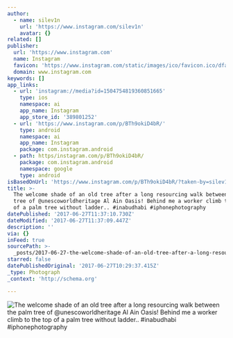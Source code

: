 ```yaml
---
author:
  - name: silev1n
    url: 'https://www.instagram.com/silev1n'
    avatar: {}
related: []
publisher:
  url: 'https://www.instagram.com'
  name: Instagram
  favicon: 'https://www.instagram.com/static/images/ico/favicon.ico/dfa85bb1fd63.ico'
  domain: www.instagram.com
keywords: []
app_links:
  - url: 'instagram://media?id=1504754819360851665'
    type: ios
    namespace: ai
    app_name: Instagram
    app_store_id: '389801252'
  - url: 'https://www.instagram.com/p/BTh9okiD4bR/'
    type: android
    namespace: ai
    app_name: Instagram
    package: com.instagram.android
  - path: https/instagram.com/p/BTh9okiD4bR/
    package: com.instagram.android
    namespace: google
    type: android
isBasedOnUrl: 'https://www.instagram.com/p/BTh9okiD4bR/?taken-by=silev1n'
title: >-
  The welcome shade of an old tree after a long resourcing walk between the palm
  tree of @unescoworldheritage Al Ain Oasis! Behind me a worker climb to the top
  of a palm tree without ladder.. #inabudhabi #iphonephotography
datePublished: '2017-06-27T11:37:10.730Z'
dateModified: '2017-06-27T11:37:09.447Z'
description: ''
via: {}
inFeed: true
sourcePath: >-
  _posts/2017-06-27-the-welcome-shade-of-an-old-tree-after-a-long-resourcing-wal.md
starred: false
datePublishedOriginal: '2017-06-27T10:29:37.415Z'
_type: Photograph
_context: 'http://schema.org'

---
```

![The welcome shade of an old tree after a long resourcing walk between the palm tree of @unescoworldheritage Al Ain Oasis! Behind me a worker climb to the top of a palm tree without ladder.. #inabudhabi #iphonephotography](https://scontent.cdninstagram.com/t51.2885-15/s640x640/sh0.08/e35/18161312_791711650976183_1656993619678068736_n.jpg)